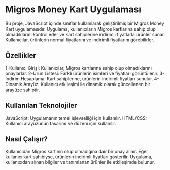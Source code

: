 # Migros Money Kart Uygulaması
Bu proje, JavaScript içinde sınıflar kullanılarak geliştirilmiş bir Migros Money Kart uygulamasıdır. Uygulama, kullanıcıların Migros kartlarına sahip olup olmadıklarını kontrol eder ve kart sahiplerine indirimli fiyatlarla ürünler sunar. Kullanıcılar, ürünlerin normal fiyatlarını ve indirimli fiyatlarını görebilirler.

## Özellikler
1-Kullanıcı Girişi: Kullanıcılar, Migros kartlarına sahip olup olmadıklarını onaylarlar.
2-Ürün Listesi: Farklı ürünlerin isimleri ve fiyatları görüntülenir.
3-İndirim Hesaplama: Kart sahiplerine, ürünlerin indirimli fiyatları sunulur.
4-Dinamik Arayüz: Kullanıcı etkileşimi ile dinamik olarak güncellenen bir arayüze sahiptir.

## Kullanılan Teknolojiler
JavaScript: Uygulamanın temel işlevselliği için kullanılır.
HTML/CSS: Kullanıcı arayüzünün tasarımı ve düzeni için kullanılır.

## Nasıl Çalışır?
Kullanıcıdan Migros kartının olup olmadığına dair bir onay alınır.
Eğer kullanıcı kart sahibiyse, ürünlerin indirimli fiyatları gösterilir.
Uygulama, kullanıcıdan alınan bilgiler ve tanımlanan ürünler ile etkileşimde bulunur.
